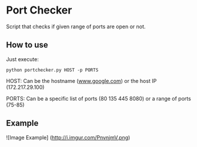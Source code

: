 # Port Checker
Script that checks if given range of ports are open or not.

## How to use
Just execute:

```
python portchecker.py HOST -p PORTS
```

HOST: Can be the hostname (www.google.com) or the host IP (172.217.29.100)

PORTS: Can be a specific list of ports (80 135 445 8080) or a range of ports (75-85)

## Example

![Image Example]
(http://i.imgur.com/PnvnjmV.png)
